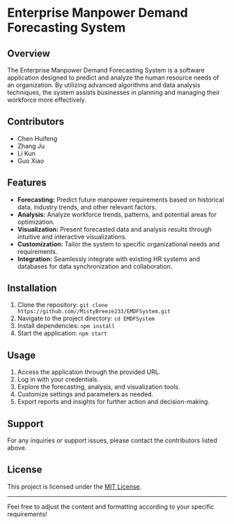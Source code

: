 
# Enterprise Manpower Demand Forecasting System

## Overview
The Enterprise Manpower Demand Forecasting System is a software application designed to predict and analyze the human resource needs of an organization. By utilizing advanced algorithms and data analysis techniques, the system assists businesses in planning and managing their workforce more effectively.

## Contributors
- Chen Huifeng
- Zhang Ju
- Li Kun
- Guo Xiao

## Features
- **Forecasting:** Predict future manpower requirements based on historical data, industry trends, and other relevant factors.
- **Analysis:** Analyze workforce trends, patterns, and potential areas for optimization.
- **Visualization:** Present forecasted data and analysis results through intuitive and interactive visualizations.
- **Customization:** Tailor the system to specific organizational needs and requirements.
- **Integration:** Seamlessly integrate with existing HR systems and databases for data synchronization and collaboration.

## Installation
1. Clone the repository: `git clone https://github.com//MistyBreeze233/EMDFSystem.git`
2. Navigate to the project directory: `cd EMDFSystem`
3. Install dependencies: `npm install`
4. Start the application: `npm start`

## Usage
1. Access the application through the provided URL.
2. Log in with your credentials.
3. Explore the forecasting, analysis, and visualization tools.
4. Customize settings and parameters as needed.
5. Export reports and insights for further action and decision-making.

## Support
For any inquiries or support issues, please contact the contributors listed above.

## License
This project is licensed under the [MIT License](https://opensource.org/licenses/MIT).

---

Feel free to adjust the content and formatting according to your specific requirements!
